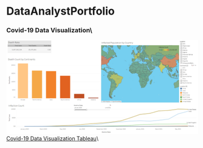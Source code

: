 # DataAnalystPortfolio
### Covid-19 Data Visualization\
![Covid-19 Data Visualization Tableau](https://github.com/Skyieng/DataAnalystPortfolio/blob/main/Covid/Covid-19-Data-Visualization.png)\
[Covid-19 Data Visualization Tableau](https://public.tableau.com/views/Covid-19_17206761421380/Dashboard?:language=en-US&:sid=&:redirect=auth&:display_count=n&:origin=viz_share_link)\

